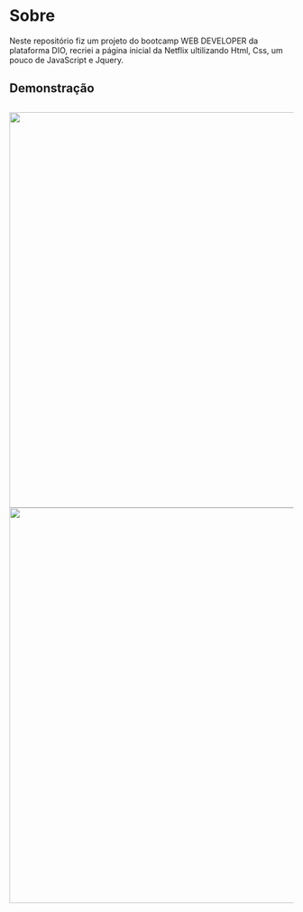 # Sobre
Neste repositório fiz um projeto do bootcamp WEB DEVELOPER da plataforma DIO, recriei a página inicial da Netflix ultilizando Html, Css, um pouco de JavaScript e Jquery.

<h2>Demonstração<h2/>
<p align="center">
<img src="![Captura de Tela (665)](https://user-images.githubusercontent.com/86538066/159268006-d5fb8e02-5b93-4a5c-a728-c4621957c4d6.png) " width="700px" />
<img src="![Captura de Tela (666)](https://user-images.githubusercontent.com/86538066/159268041-d8ded5e2-8453-4903-a08d-40a0f89196dc.png) " width="700px" />
<p/>
